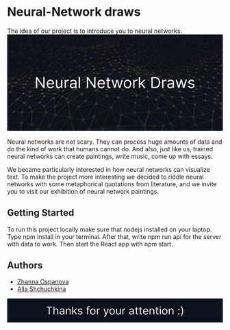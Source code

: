 # Neural-Network draws

The idea of our project is to introduce you to neural networks.
![](https://github.com/darthalla/Neural-Network/blob/main/readmeimg/Group%201.png)

Neural networks are not scary. They can process huge amounts of data and do the kind of work that humans cannot do. And also, just like us, trained neural networks can create paintings, write music, come up with essays.

We became particularly interested in how neural networks can visualize text. To make the project more interesting we decided to riddle neural networks with some metaphorical quotations from literature, and we invite you to visit our exhibition of neural network paintings.

## Getting Started

To run this project locally make sure that nodejs installed on your laptop. Type  npm install in your terminal. After that, write npm run api  for the server with data to work. Then start the React app with npm start.

## Authors

- [Zhanna Ospanova](https://github.com/oaspan)
- [Alla Shchuchkina](https://github.com/darthalla)

![](https://github.com/darthalla/Neural-Network/blob/main/readmeimg/Group%202.png)
